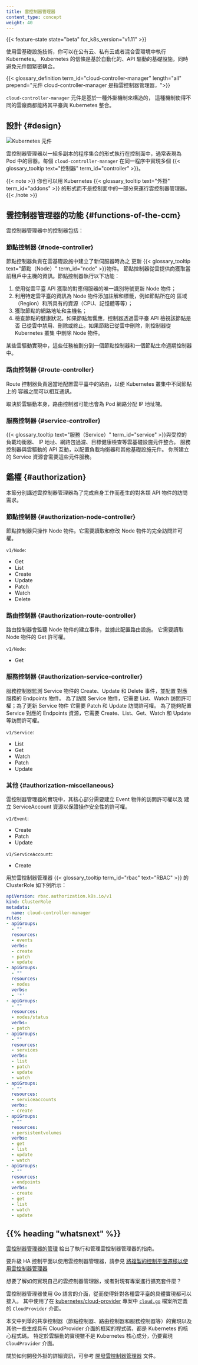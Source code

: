 ```yaml
---
title: 雲控制器管理器
content_type: concept
weight: 40
---
```


<!--
title: Cloud Controller Manager
content_type: concept
weight: 40
-->

<!-- overview -->

{{< feature-state state="beta" for_k8s_version="v1.11" >}}

<!--
Cloud infrastructure technologies let you run Kubernetes on public, private, and hybrid clouds.
Kubernetes believes in automated, API-driven infrastructure without tight coupling between
components.
-->
使用雲基礎設施技術，你可以在公有云、私有云或者混合雲環境中執行 Kubernetes。
Kubernetes 的信條是基於自動化的、API 驅動的基礎設施，同時避免元件間緊密耦合。

{{< glossary_definition term_id="cloud-controller-manager" length="all" prepend="元件 cloud-controller-manager 是指雲控制器管理器，">}}

<!--
The cloud-controller-manager is structured using a plugin
mechanism that allows different cloud providers to integrate their platforms with Kubernetes.
-->
`cloud-controller-manager` 元件是基於一種外掛機制來構造的，
這種機制使得不同的雲廠商都能將其平臺與 Kubernetes 整合。

<!-- body -->
<!--
## Design

![Kubernetes components](/images/docs/components-of-kubernetes.svg)

The cloud controller manager runs in the control plane as a replicated set of processes
(usually, these are containers in Pods). Each cloud-controller-manager implements
multiple {{< glossary_tooltip text="controllers" term_id="controller" >}} in a single
process.
-->
## 設計  {#design}

![Kubernetes 元件](/images/docs/components-of-kubernetes.svg)

雲控制器管理器以一組多副本的程序集合的形式執行在控制面中，通常表現為 Pod
中的容器。每個 `cloud-controller-manager` 在同一程序中實現多個
{{< glossary_tooltip text="控制器" term_id="controller" >}}。

<!--
You can also run the cloud controller manager as a Kubernetes
{{< glossary_tooltip text="addon" term_id="addons" >}} rather than as part
of the control plane.
-->
{{< note >}}
你也可以用 Kubernetes {{< glossary_tooltip text="外掛" term_id="addons" >}} 
的形式而不是控制面中的一部分來運行雲控制器管理器。
{{< /note >}}

<!--
## Cloud controller manager functions {#functions-of-the-ccm}

The controllers inside the cloud controller manager include:
-->
## 雲控制器管理器的功能 {#functions-of-the-ccm}

雲控制器管理器中的控制器包括：

<!--
### Node controller

The node controller is responsible for updating {{< glossary_tooltip text="Node" term_id="node" >}} objects
when new servers are created in your cloud infrastructure. The node controller obtains information about the
hosts running inside your tenancy with the cloud provider. The node controller performs the following functions:
-->
### 節點控制器   {#node-controller}

節點控制器負責在雲基礎設施中建立了新伺服器時為之 更新
{{< glossary_tooltip text="節點（Node）" term_id="node" >}}物件。
節點控制器從雲提供商獲取當前租戶中主機的資訊。節點控制器執行以下功能：

<!--
1. Update a Node object with the corresponding server's unique identifier obtained from the cloud provider API.
2. Annotating and labelling the Node object with cloud-specific information, such as the region the node
   is deployed into and the resources (CPU, memory, etc) that it has available.
3. Obtain the node's hostname and network addresses.
4. Verifying the node's health. In case a node becomes unresponsive, this controller checks with
   your cloud provider's API to see if the server has been deactivated / deleted / terminated.
   If the node has been deleted from the cloud, the controller deletes the Node object from your Kubernetes
   cluster.
-->
1. 使用從雲平臺 API 獲取的對應伺服器的唯一識別符號更新 Node 物件；
2. 利用特定雲平臺的資訊為 Node 物件添加註解和標籤，例如節點所在的
   區域（Region）和所具有的資源（CPU、記憶體等等）；
3. 獲取節點的網路地址和主機名；
4. 檢查節點的健康狀況。如果節點無響應，控制器透過雲平臺 API 檢視該節點是否
   已從雲中禁用、刪除或終止。如果節點已從雲中刪除，則控制器從 Kubernetes 叢集
   中刪除 Node 物件。

<!--
Some cloud provider implementations split this into a node controller and a separate node
lifecycle controller.
-->
某些雲驅動實現中，這些任務被劃分到一個節點控制器和一個節點生命週期控制器中。

<!--
### Route controller

The route controller is responsible for configuring routes in the cloud
appropriately so that containers on different nodes in your Kubernetes
cluster can communicate with each other.

Depending on the cloud provider, the route controller might also allocate blocks
of IP addresses for the Pod network.
-->
### 路由控制器   {#route-controller}

Route 控制器負責適當地配置雲平臺中的路由，以便 Kubernetes 叢集中不同節點上的
容器之間可以相互通訊。

取決於雲驅動本身，路由控制器可能也會為 Pod 網路分配 IP 地址塊。

<!--
### Service controller

{{< glossary_tooltip text="Services" term_id="service" >}} integrate with cloud
infrastructure components such as managed load balancers, IP addresses, network
packet filtering, and target health checking. The service controller interacts with your
cloud provider's APIs to set up load balancers and other infrastructure components
when you declare a Service resource that requires them.
-->
### 服務控制器   {#service-controller}

{{< glossary_tooltip text="服務（Service）" term_id="service" >}}與受控的負載均衡器、
IP 地址、網路包過濾、目標健康檢查等雲基礎設施元件整合。
服務控制器與雲驅動的 API 互動，以配置負載均衡器和其他基礎設施元件。
你所建立的 Service 資源會需要這些元件服務。

<!--
## Authorization

This section breaks down the access that the cloud controller manager requires
on various API objects, in order to perform its operations.
-->
## 鑑權   {#authorization}

本節分別講述雲控制器管理器為了完成自身工作而產生的對各類 API 物件的訪問需求。

<!--
### Node controller {#authorization-node-controller}

The Node controller only works with Node objects. It requires full access
to read and modify Node objects.
-->
### 節點控制器  {#authorization-node-controller}

節點控制器只操作 Node 物件。它需要讀取和修改 Node 物件的完全訪問許可權。

`v1/Node`:

- Get
- List
- Create
- Update
- Patch
- Watch
- Delete

<!--
### Route controller {#authorization-route-controller}

The route controller listens to Node object creation and configures
routes appropriately. It requires Get access to Node objects.
-->
### 路由控制器 {#authorization-route-controller}

路由控制器會監聽 Node 物件的建立事件，並據此配置路由設施。
它需要讀取 Node 物件的 Get 許可權。

`v1/Node`:

- Get

<!--
### Service controller {#authorization-service-controller}

The service controller listens to Service object Create, Update and Delete events and then configures Endpoints for those Services appropriately.

To access Services, it requires List, and Watch access. To update Services, it requires Patch and Update access.

To set up Endpoints resources for the Services, it requires access to Create, List, Get, Watch, and Update.
-->
### 服務控制器 {#authorization-service-controller}

服務控制器監測 Service 物件的 Create、Update 和 Delete 事件，並配置
對應服務的 Endpoints 物件。
為了訪問 Service 物件，它需要 List、Watch 訪問許可權；為了更新 Service 物件
它需要 Patch 和 Update 訪問許可權。
為了能夠配置 Service 對應的 Endpoints 資源，它需要 Create、List、Get、Watch
和 Update 等訪問許可權。

`v1/Service`:

- List
- Get
- Watch
- Patch
- Update

<!--
### Others {#authorization-miscellaneous}

The implementation of the core of the cloud controller manager requires access to create Event objects, and to ensure secure operation, it requires access to create ServiceAccounts.

`v1/Event`:

- Create
- Patch
- Update

`v1/ServiceAccount`:

- Create

The {{< glossary_tooltip term_id="rbac" text="RBAC" >}} ClusterRole for the cloud
controller manager looks like:
-->
### 其他  {#authorization-miscellaneous}

雲控制器管理器的實現中，其核心部分需要建立 Event 物件的訪問許可權以及
建立 ServiceAccount 資源以保證操作安全性的許可權。

`v1/Event`:

- Create
- Patch
- Update

`v1/ServiceAccount`:

- Create

用於雲控制器管理器 {{< glossary_tooltip term_id="rbac" text="RBAC" >}}
的 ClusterRole 如下例所示：

```yaml
apiVersion: rbac.authorization.k8s.io/v1
kind: ClusterRole
metadata:
  name: cloud-controller-manager
rules:
- apiGroups:
  - ""
  resources:
  - events
  verbs:
  - create
  - patch
  - update
- apiGroups:
  - ""
  resources:
  - nodes
  verbs:
  - '*'
- apiGroups:
  - ""
  resources:
  - nodes/status
  verbs:
  - patch
- apiGroups:
  - ""
  resources:
  - services
  verbs:
  - list
  - patch
  - update
  - watch
- apiGroups:
  - ""
  resources:
  - serviceaccounts
  verbs:
  - create
- apiGroups:
  - ""
  resources:
  - persistentvolumes
  verbs:
  - get
  - list
  - update
  - watch
- apiGroups:
  - ""
  resources:
  - endpoints
  verbs:
  - create
  - get
  - list
  - watch
  - update
```

## {{% heading "whatsnext" %}}

<!--
[Cloud Controller Manager Administration](/docs/tasks/administer-cluster/running-cloud-controller/#cloud-controller-manager)
has instructions on running and managing the cloud controller manager.

To upgrade a HA control plane to use the cloud controller manager, see [Migrate Replicated Control Plane To Use Cloud Controller Manager](/docs/tasks/administer-cluster/controller-manager-leader-migration/).

Want to know how to implement your own cloud controller manager, or extend an existing project?
-->
[雲控制器管理器的管理](/zh-cn/docs/tasks/administer-cluster/running-cloud-controller/#cloud-controller-manager)
給出了執行和管理雲控制器管理器的指南。

要升級 HA 控制平面以使用雲控制器管理器，請參見 [將複製的控制平面遷移以使用雲控制器管理器](/zh-cn/docs/tasks/administer-cluster/controller-manager-leader-migration/)

想要了解如何實現自己的雲控制器管理器，或者對現有專案進行擴充套件麼？

<!--
The cloud controller manager uses Go interfaces to allow implementations from any cloud to be plugged in. Specifically, it uses the `CloudProvider` interface defined in [`cloud.go`](https://github.com/kubernetes/cloud-provider/blob/release-1.21/cloud.go#L42-L69) from [kubernetes/cloud-provider](https://github.com/kubernetes/cloud-provider).
-->
雲控制器管理器使用 Go 語言的介面，從而使得針對各種雲平臺的具體實現都可以接入。
其中使用了在 [kubernetes/cloud-provider](https://github.com/kubernetes/cloud-provider)
專案中 [`cloud.go`](https://github.com/kubernetes/cloud-provider/blob/release-1.21/cloud.go#L42-L69)
檔案所定義的 `CloudProvider` 介面。

<!--
The implementation of the shared controllers highlighted in this document (Node, Route, and Service), and some scaffolding along with the shared cloudprovider interface, is part of the Kubernetes core. Implementations specific to cloud providers are outside the core of Kubernetes and implement the `CloudProvider` interface.

For more information about developing plugins, see [Developing Cloud Controller Manager](/docs/tasks/administer-cluster/developing-cloud-controller-manager/).
-->
本文中列舉的共享控制器（節點控制器、路由控制器和服務控制器等）的實現以及
其他一些生成具有 CloudProvider 介面的框架的程式碼，都是 Kubernetes 的核心程式碼。
特定於雲驅動的實現雖不是 Kubernetes 核心成分，仍要實現 `CloudProvider` 介面。

關於如何開發外掛的詳細資訊，可參考
[開發雲控制器管理器](/zh-cn/docs/tasks/administer-cluster/developing-cloud-controller-manager/)
文件。


